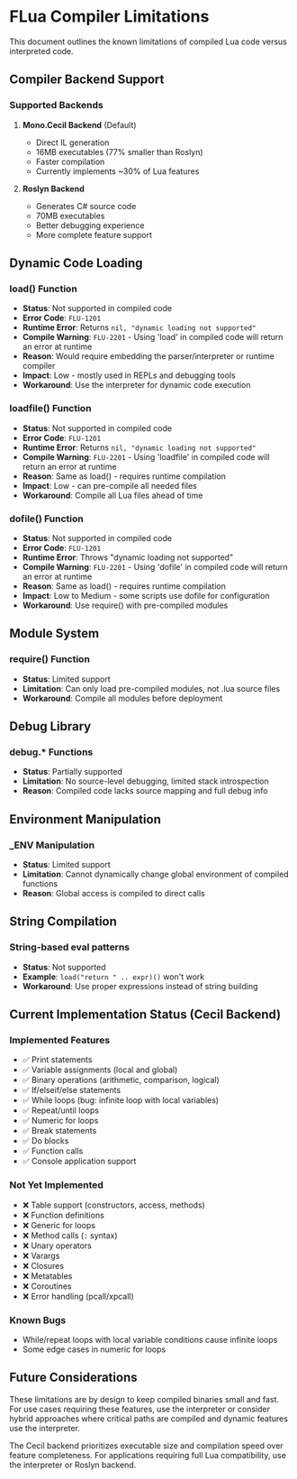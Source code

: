 # FLua Compiler Limitations

This document outlines the known limitations of compiled Lua code versus interpreted code.

## Compiler Backend Support

### Supported Backends
1. **Mono.Cecil Backend** (Default)
   - Direct IL generation
   - 16MB executables (77% smaller than Roslyn)
   - Faster compilation
   - Currently implements ~30% of Lua features

2. **Roslyn Backend**
   - Generates C# source code
   - 70MB executables
   - Better debugging experience
   - More complete feature support

## Dynamic Code Loading

### load() Function
- **Status**: Not supported in compiled code
- **Error Code**: `FLU-1201`
- **Runtime Error**: Returns `nil, "dynamic loading not supported"`
- **Compile Warning**: `FLU-2201` - Using 'load' in compiled code will return an error at runtime
- **Reason**: Would require embedding the parser/interpreter or runtime compiler
- **Impact**: Low - mostly used in REPLs and debugging tools
- **Workaround**: Use the interpreter for dynamic code execution

### loadfile() Function
- **Status**: Not supported in compiled code
- **Error Code**: `FLU-1201`
- **Runtime Error**: Returns `nil, "dynamic loading not supported"`
- **Compile Warning**: `FLU-2201` - Using 'loadfile' in compiled code will return an error at runtime
- **Reason**: Same as load() - requires runtime compilation
- **Impact**: Low - can pre-compile all needed files
- **Workaround**: Compile all Lua files ahead of time

### dofile() Function
- **Status**: Not supported in compiled code
- **Error Code**: `FLU-1201`
- **Runtime Error**: Throws "dynamic loading not supported"
- **Compile Warning**: `FLU-2201` - Using 'dofile' in compiled code will return an error at runtime
- **Reason**: Same as load() - requires runtime compilation
- **Impact**: Low to Medium - some scripts use dofile for configuration
- **Workaround**: Use require() with pre-compiled modules

## Module System

### require() Function
- **Status**: Limited support
- **Limitation**: Can only load pre-compiled modules, not .lua source files
- **Workaround**: Compile all modules before deployment

## Debug Library

### debug.* Functions
- **Status**: Partially supported
- **Limitation**: No source-level debugging, limited stack introspection
- **Reason**: Compiled code lacks source mapping and full debug info

## Environment Manipulation

### _ENV Manipulation
- **Status**: Limited support
- **Limitation**: Cannot dynamically change global environment of compiled functions
- **Reason**: Global access is compiled to direct calls

## String Compilation

### String-based eval patterns
- **Status**: Not supported
- **Example**: `load("return " .. expr)()` won't work
- **Workaround**: Use proper expressions instead of string building

## Current Implementation Status (Cecil Backend)

### Implemented Features
- ✅ Print statements
- ✅ Variable assignments (local and global)
- ✅ Binary operations (arithmetic, comparison, logical)
- ✅ If/elseif/else statements
- ✅ While loops (bug: infinite loop with local variables)
- ✅ Repeat/until loops
- ✅ Numeric for loops
- ✅ Break statements
- ✅ Do blocks
- ✅ Function calls
- ✅ Console application support

### Not Yet Implemented
- ❌ Table support (constructors, access, methods)
- ❌ Function definitions
- ❌ Generic for loops
- ❌ Method calls (`:` syntax)
- ❌ Unary operators
- ❌ Varargs
- ❌ Closures
- ❌ Metatables
- ❌ Coroutines
- ❌ Error handling (pcall/xpcall)

### Known Bugs
- While/repeat loops with local variable conditions cause infinite loops
- Some edge cases in numeric for loops

## Future Considerations

These limitations are by design to keep compiled binaries small and fast. For use cases requiring these features, use the interpreter or consider hybrid approaches where critical paths are compiled and dynamic features use the interpreter.

The Cecil backend prioritizes executable size and compilation speed over feature completeness. For applications requiring full Lua compatibility, use the interpreter or Roslyn backend.